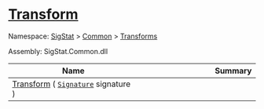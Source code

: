 # [Transform](./CentroidExtraction-100663554.md)

Namespace: [SigStat]() > [Common](./../../README.md) > [Transforms](./../README.md)

Assembly: SigStat.Common.dll

| Name | Summary  |
| ------| -----------:|
| [Transform](./CentroidExtraction-100663554.md) ( [`Signature`](./../../Signature.md) signature ) | <img width=225/>
